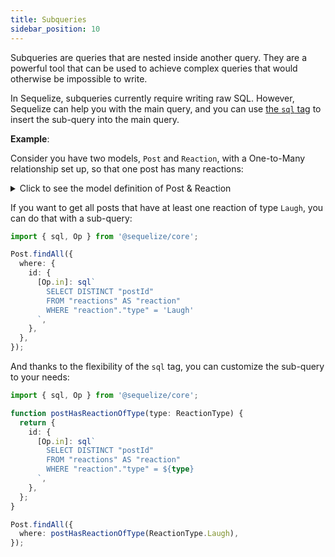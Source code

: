 ```yaml
---
title: Subqueries
sidebar_position: 10
---
```


Subqueries are queries that are nested inside another query. They are a powerful tool that can be used to achieve complex queries that would otherwise be impossible to write.

In Sequelize, subqueries currently require writing raw SQL. However, Sequelize can help you with the main query, and you can use [the `sql` tag](./raw-queries.mdx) to insert the sub-query into the main query.

**Example**:

Consider you have two models, `Post` and `Reaction`, with a One-to-Many relationship set up, so that one post has many reactions:

<details>
<summary>Click to see the model definition of Post & Reaction</summary>

```ts
import {
  Sequelize,
  Model,
  DataTypes,
  InferCreationAttributes,
  InferAttributes,
} from '@sequelize/core';
import {
  Attribute,
  AutoIncrement,
  PrimaryKey,
  NotNull,
  HasMany,
} from '@sequelize/decorators-legacy';
import { SqliteDialect } from '@sequelize/sqlite3';

class Post extends Model<InferAttributes<Post>, InferCreationAttributes<Post>> {
  @PrimaryKey
  @Attribute(DataTypes.INTEGER)
  @AutoIncrement
  declare id: number;

  @Attribute(DataTypes.STRING)
  @NotNull
  declare content: string;

  @HasMany(() => Reaction, 'postId')
  declare reactions?: NonAttribute<Reaction[]>;
}

enum ReactionType {
  Like = 'Like',
  Angry = 'Angry',
  Laugh = 'Laugh',
  Sad = 'Sad',
}

class Reaction extends Model {
  @PrimaryKey
  @Attribute(DataTypes.INTEGER)
  @AutoIncrement
  declare id: number;

  @Attribute(DataTypes.ENUM(Object.keys(ReactionType)))
  @NotNull
  declare type: ReactionType;

  @Attribute(DataTypes.INTEGER)
  @NotNull
  declare postId: number;
}

const sequelize = new Sequelize({
  dialect: SqliteDialect,
  storage: ':memory:',
  models: [Post, Reaction],
});
```

</details>

If you want to get all posts that have at least one reaction of type `Laugh`, you can do that with a sub-query:

```ts
import { sql, Op } from '@sequelize/core';

Post.findAll({
  where: {
    id: {
      [Op.in]: sql`
        SELECT DISTINCT "postId"
        FROM "reactions" AS "reaction"
        WHERE "reaction"."type" = 'Laugh'
      `,
    },
  },
});
```

And thanks to the flexibility of the `sql` tag, you can customize the sub-query to your needs:

```ts
import { sql, Op } from '@sequelize/core';

function postHasReactionOfType(type: ReactionType) {
  return {
    id: {
      [Op.in]: sql`
        SELECT DISTINCT "postId"
        FROM "reactions" AS "reaction"
        WHERE "reaction"."type" = ${type}
      `,
    },
  };
}

Post.findAll({
  where: postHasReactionOfType(ReactionType.Laugh),
});
```
